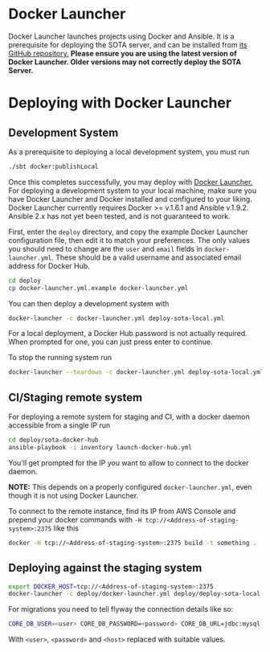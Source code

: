 # Docker Launcher

Docker Launcher launches projects using Docker and Ansible. It is a prerequisite for deploying the SOTA server, and can be installed from [its GitHub repository.](https://github.com/advancedtelematic/docker-launcher) **Please ensure you are using the latest version of Docker Launcher. Older versions may not correctly deploy the SOTA Server.**

# Deploying with Docker Launcher

## Development System

As a prerequisite to deploying a local development system, you must run

```sh
./sbt docker:publishLocal
```

Once this completes successfully, you may deploy with [Docker Launcher.](https://github.com/advancedtelematic/docker-launcher)
For deploying a development system to your local machine, make sure you have
Docker Launcher and Docker installed and configured to your liking. Docker Launcher currently requires Docker >= v.1.6.1 and Ansible v.1.9.2. Ansible 2.x has not yet been tested, and is not guaranteed to work.

First, enter the `deploy` directory, and copy the example Docker Launcher configuration file, then edit it to match your preferences. The only values you should need to change are the `user` and `email` fields in `docker-launcher.yml`. These should be a valid username and associated email address for Docker Hub.

```sh
cd deploy
cp docker-launcher.yml.example docker-launcher.yml
```

You can then deploy a development system with

```sh
docker-launcher -c docker-launcher.yml deploy-sota-local.yml
```

For a local deployment, a Docker Hub password is not actually required. When prompted for one, you can just press enter to continue.

To stop the running system run

```sh
docker-launcher --teardown -c docker-launcher.yml deploy-sota-local.yml
```

## CI/Staging remote system

For deploying a remote system for staging and CI, with a docker daemon
accessible from a single IP run

```sh
cd deploy/sota-docker-hub
ansible-playbook -i inventory launch-docker-hub.yml
```

You'll get prompted for the IP you want to allow to connect to the docker daemon.

**NOTE:** This depends on a properly configured `docker-launcher.yml`, even though
it is not using Docker Launcher.

To connect to the remote instance, find its IP from AWS Console and prepend your
docker commands with `-H tcp://<Address-of-staging-system>:2375` like this

```sh
docker -H tcp://<Address-of-staging-system>:2375 build -t something .
```

## Deploying against the staging system

```sh
export DOCKER_HOST=tcp://<Address-of-staging-system>:2375
docker-launcher -c deploy/docker-launcher.yml deploy/deploy-sota-local.yml
```

For migrations you need to tell flyway the connection details like so:

```sh
CORE_DB_USER=<user> CORE_DB_PASSWORD=<password> CORE_DB_URL=jdbc:mysql://<host>:3306/sota sbt core/flywayMigrate
```

With `<user>`, `<password>` and `<host>` replaced with suitable values.



